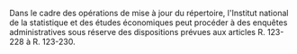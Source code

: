 Dans le cadre des opérations de mise à jour du répertoire, l'Institut national de la statistique et des études économiques peut procéder à des enquêtes administratives sous réserve des dispositions prévues aux articles R. 123-228 à R. 123-230.
